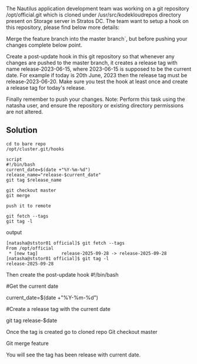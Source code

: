 The Nautilus application development team was working on a git repository /opt/official.git which is cloned under /usr/src/kodekloudrepos directory present on Storage server in Stratos DC. The team want to setup a hook on this repository, please find below more details:



Merge the feature branch into the master branch`, but before pushing your changes complete below point.

Create a post-update hook in this git repository so that whenever any changes are pushed to the master branch, it creates a release tag with name release-2023-06-15, where 2023-06-15 is supposed to be the current date. For example if today is 20th June, 2023 then the release tag must be release-2023-06-20. Make sure you test the hook at least once and create a release tag for today's release.

Finally remember to push your changes.
Note: Perform this task using the natasha user, and ensure the repository or existing directory permissions are not altered.

## Solution

```
cd to bare repo
/opt/cluster.git/hooks

script
#!/bin/bash
current_date=$(date +"%Y-%m-%d")
release_name="release-$current_date"
git tag $release_name

git checkout master
git merge

push it to remote

git fetch --tags
git tag -l

```

output
```
[natasha@ststor01 official]$ git fetch --tags
From /opt/official
 * [new tag]         release-2025-09-28 -> release-2025-09-28
[natasha@ststor01 official]$ git tag -l
release-2025-09-28
```


Then create the post-update hook
#!/bin/bash

#Get the current date

current_date=$(date +"%Y-%m-%d")

#Create a release tag with the current date

git tag release-$date

Once the tag is created go to cloned repo
Git checkout master

Git merge feature

You will see the tag has been release with current date.
